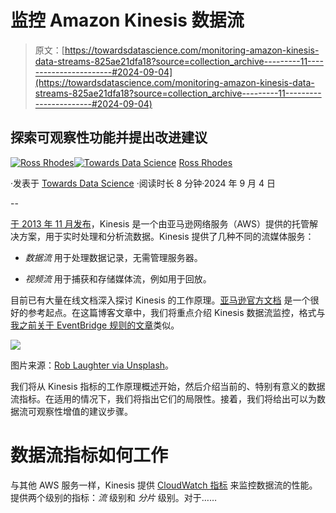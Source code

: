 # 监控 Amazon Kinesis 数据流

> 原文：[https://towardsdatascience.com/monitoring-amazon-kinesis-data-streams-825ae21dfa18?source=collection_archive---------11-----------------------#2024-09-04](https://towardsdatascience.com/monitoring-amazon-kinesis-data-streams-825ae21dfa18?source=collection_archive---------11-----------------------#2024-09-04)

## 探索可观察性功能并提出改进建议

[](https://trrhodes.medium.com/?source=post_page---byline--825ae21dfa18--------------------------------)[![Ross Rhodes](../Images/3e3b13c125093030615cc6114f0f18f7.png)](https://trrhodes.medium.com/?source=post_page---byline--825ae21dfa18--------------------------------)[](https://towardsdatascience.com/?source=post_page---byline--825ae21dfa18--------------------------------)[![Towards Data Science](../Images/a6ff2676ffcc0c7aad8aaf1d79379785.png)](https://towardsdatascience.com/?source=post_page---byline--825ae21dfa18--------------------------------) [Ross Rhodes](https://trrhodes.medium.com/?source=post_page---byline--825ae21dfa18--------------------------------)

·发表于 [Towards Data Science](https://towardsdatascience.com/?source=post_page---byline--825ae21dfa18--------------------------------) ·阅读时长 8 分钟·2024 年 9 月 4 日

--

[于 2013 年 11 月发布](https://aws.amazon.com/about-aws/whats-new/2013/11/14/introducing-amazon-kinesis/)，Kinesis 是一个由亚马逊网络服务（AWS）提供的托管解决方案，用于实时处理和分析流数据。Kinesis 提供了几种不同的流媒体服务：

+   *数据流* 用于处理数据记录，无需管理服务器。

+   *视频流* 用于捕获和存储媒体流，例如用于回放。

目前已有大量在线文档深入探讨 Kinesis 的工作原理。[亚马逊官方文档](https://aws.amazon.com/kinesis/) 是一个很好的参考起点。在这篇博客文章中，我们将重点介绍 Kinesis 数据流监控，格式与 [我之前关于 EventBridge 规则的文章](https://medium.com/towards-data-science/monitoring-amazon-eventbridge-rules-127434c58984)类似。

![](../Images/365b841585229829870ac8ac6c5fac06.png)

图片来源：[Rob Laughter via Unsplash](https://unsplash.com/photos/closeup-photo-of-telescope-facing-water-b4l3Mn4pRKk)。

我们将从 Kinesis 指标的工作原理概述开始，然后介绍当前的、特别有意义的数据流指标。在适用的情况下，我们将指出它们的局限性。接着，我们将给出可以为数据流可观察性增值的建议步骤。

# 数据流指标如何工作

与其他 AWS 服务一样，Kinesis 提供 [CloudWatch 指标](https://docs.aws.amazon.com/AmazonCloudWatch/latest/monitoring/working_with_metrics.html) 来监控数据流的性能。提供两个级别的指标：*流* 级别和 *分片* 级别。对于……
